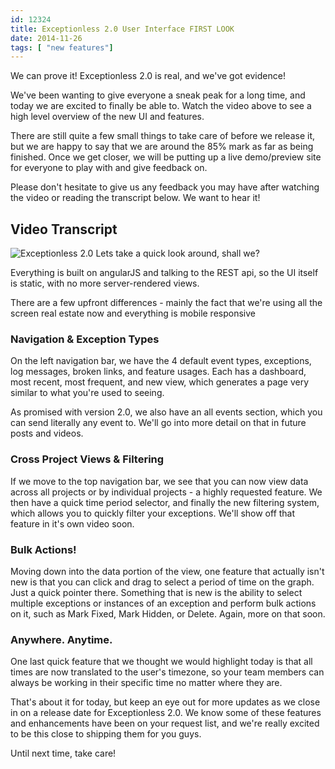 ```yaml
---
id: 12324
title: Exceptionless 2.0 User Interface FIRST LOOK
date: 2014-11-26
tags: [ "new features"]
---
```


We can prove it! Exceptionless 2.0 is real, and we've got evidence!

We've been wanting to give everyone a sneak peak for a long time, and today we are excited to finally be able to. Watch the video above to see a high level overview of the new UI and features.

There are still quite a few small things to take care of before we release it, but we are happy to say that we are around the 85% mark as far as being finished. Once we get closer, we will be putting up a live demo/preview site for everyone to play with and give feedback on.

Please don't hesitate to give us any feedback you may have after watching the video or reading the transcript below. We want to hear it!

<!--more-->

## **Video Transcript**

![Exceptionless 2.0](/assets/img/news/v2VideoThumbnail-300x179.png) Lets take a quick look around, shall we?

Everything is built on angularJS and talking to the REST api, so the UI itself is static, with no more server-rendered views.

There are a few upfront differences - mainly the fact that we're using all the screen real estate now and everything is mobile responsive

### Navigation & Exception Types

On the left navigation bar, we have the 4 default event types, exceptions, log messages, broken links, and feature usages. Each has a dashboard, most recent, most frequent, and new view, which generates a page very similar to what you're used to seeing.

As promised with version 2.0, we also have an all events section, which you can send literally any event to. We'll go into more detail on that in future posts and videos.

### Cross Project Views & Filtering

If we move to the top navigation bar, we see that you can now view data across all projects or by individual projects - a highly requested feature. We then have a quick time period selector, and finally the new filtering system, which allows you to quickly filter your exceptions. We'll show off that feature in it's own video soon.

### Bulk Actions!

Moving down into the data portion of the view, one feature that actually isn't new is that you can click and drag to select a period of time on the graph. Just a quick pointer there. Something that is new is the ability to select multiple exceptions or instances of an exception and perform bulk actions on it, such as Mark Fixed, Mark Hidden, or Delete. Again, more on that soon.

### Anywhere. Anytime.

One last quick feature that we thought we would highlight today is that all times are now translated to the user's timezone, so your team members can always be working in their specific time no matter where they are.

That's about it for today, but keep an eye out for more updates as we close in on a release date for Exceptionless 2.0. We know some of these features and enhancements have been on your request list, and we're really excited to be this close to shipping them for you guys.

Until next time, take care!
